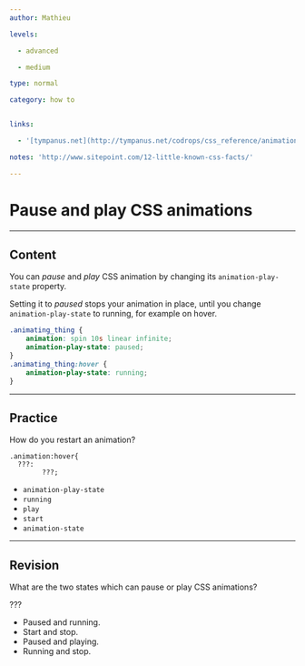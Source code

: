 ```yaml
---
author: Mathieu

levels:

  - advanced

  - medium

type: normal

category: how to


links:

  - '[tympanus.net](http://tympanus.net/codrops/css_reference/animation-play-state/){website}'

notes: 'http://www.sitepoint.com/12-little-known-css-facts/'

---
```


# Pause and play CSS animations

---
## Content

You can _pause_ and _play_ CSS animation by changing its `animation-play-state` property.

Setting it to _paused_ stops your animation in place, until you change `animation-play-state` to running, for example on hover.
```css
.animating_thing {
    animation: spin 10s linear infinite;
    animation-play-state: paused;
}
.animating_thing:hover {
    animation-play-state: running;
}
```

---
## Practice

How do you restart an animation?
```
.animation:hover{
  ???:
        ???;
```

* `animation-play-state`
* `running`
* `play`
* `start`
* `animation-state`

---
## Revision

What are the two states which can pause or play CSS animations? 

???

* Paused and running.
* Start and stop.
* Paused and playing.
* Running and stop.

